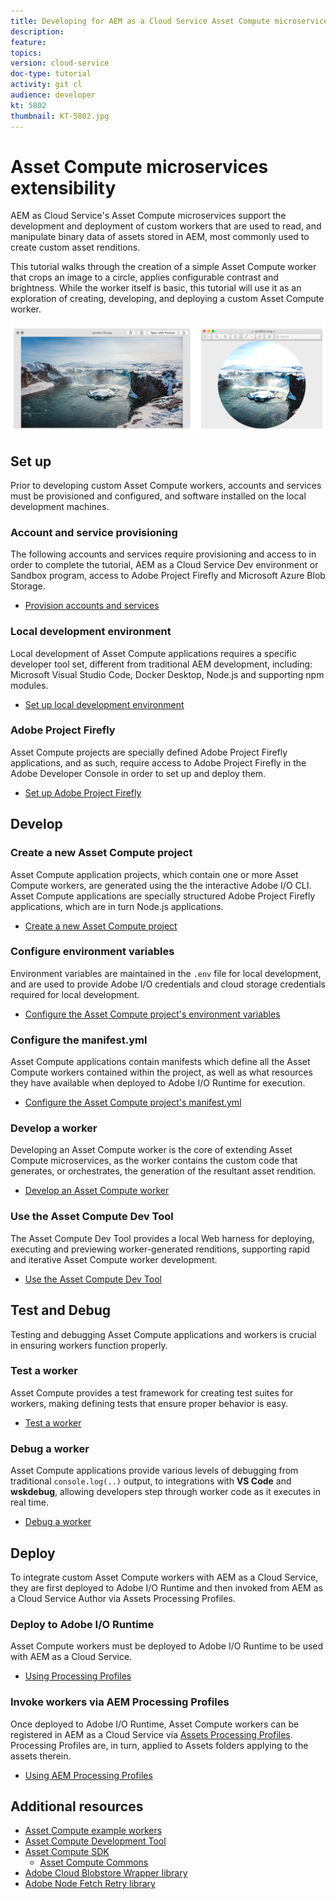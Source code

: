 ```yaml
---
title: Developing for AEM as a Cloud Service Asset Compute microservices 
description: 
feature: 
topics: 
version: cloud-service
doc-type: tutorial
activity: git cl
audience: developer
kt: 5802
thumbnail: KT-5802.jpg
---
```


# Asset Compute microservices extensibility

AEM as Cloud Service's Asset Compute microservices support the development and deployment of custom workers that are used to read, and manipulate binary data of assets stored in AEM, most commonly used to create custom asset renditions.

This tutorial walks through the creation of a simple Asset Compute worker that crops an image to a circle,  applies configurable contrast and brightness. While the worker itself is basic, this tutorial will use it as an exploration of creating, developing, and deploying a custom Asset Compute worker.

![Asset Compute tutorial example](./assets/overview/before-and-after.png)

## Set up

Prior to developing custom Asset Compute workers, accounts and services must be provisioned and configured, and software installed on the local development machines.

### Account and service provisioning 

The following accounts and services require provisioning and access to in order to complete the tutorial, AEM as a Cloud Service Dev environment or Sandbox program, access to Adobe Project Firefly and  Microsoft Azure Blob Storage.

+ [Provision accounts and services](./set-up/accounts-and-services.md)

### Local development environment

Local development of Asset Compute applications requires a specific developer tool set, different from traditional AEM development, including: Microsoft Visual Studio Code, Docker Desktop, Node.js and supporting npm modules.
 
+ [Set up local development environment](./set-up/development-environment.md)

### Adobe Project Firefly

Asset Compute projects are specially defined Adobe Project Firefly applications, and as such, require access to Adobe Project Firefly in the Adobe Developer Console in order to set up and deploy them.

+ [Set up Adobe Project Firefly](./set-up/firefly.md)

## Develop 

### Create a new Asset Compute project

Asset Compute application projects, which contain one or more Asset Compute workers, are generated using the the interactive Adobe I/O CLI. Asset Compute applications are specially structured Adobe Project Firefly applications, which are in turn Node.js applications. 

+ [Create a new Asset Compute project](./develop/project.md)

### Configure environment variables

Environment variables are maintained in the `.env` file for local development, and are used to provide Adobe I/O credentials and cloud storage credentials required for local development.

+ [Configure the Asset Compute project's environment variables](./develop/environment-variables.md)

### Configure the manifest.yml

Asset Compute applications contain manifests which define all the Asset Compute workers contained within the project, as well as what resources they have available when deployed to Adobe I/O Runtime for execution.

+ [Configure the Asset Compute project's manifest.yml](./develop/manifest.md)

### Develop a worker

Developing an Asset Compute worker is the core of extending Asset Compute microservices, as the worker contains the custom code that generates, or orchestrates, the generation of the resultant asset rendition.

+ [Develop an Asset Compute worker](./develop/worker.md)

### Use the Asset Compute Dev Tool

The Asset Compute Dev Tool provides a local Web harness for deploying, executing and previewing worker-generated renditions, supporting rapid and iterative Asset Compute worker development.

+ [Use the Asset Compute Dev Tool](./develop/dev-tool.md)

## Test and Debug

Testing and debugging Asset Compute applications and workers is crucial in ensuring workers function properly.  

### Test a worker

Asset Compute provides a test framework for creating test suites for workers, making defining tests that ensure proper behavior is easy.

+ [Test a worker](./test-debug/test.md)

### Debug a worker

Asset Compute applications provide various levels of debugging from traditional `console.log(..)` output, to integrations with __VS Code__ and  __wskdebug__, allowing developers step through worker code as it executes in real time.

+ [Debug a worker](./test-debug/debug.md)

## Deploy

To integrate custom Asset Compute workers with AEM as a Cloud Service, they are first deployed to Adobe I/O Runtime and then invoked from AEM as a Cloud Service Author via Assets Processing Profiles.

### Deploy to Adobe I/O Runtime

Asset Compute workers must be deployed to Adobe I/O Runtime to be used with AEM as a Cloud Service.

+ [Using Processing Profiles](./deploy/runtime.md)

### Invoke workers via AEM Processing Profiles

Once deployed to Adobe I/O Runtime, Asset Compute workers can be registered in AEM as a Cloud Service via [Assets Processing Profiles](../../assets/configuring/processing-profiles.md). Processing Profiles are, in turn, applied to Assets folders applying to the assets therein.

+ [Using AEM Processing Profiles](./deploy/processing-profiles.md)

## Additional resources

+ [Asset Compute example workers](https://github.com/adobe/asset-compute-example-workers)
+ [Asset Compute Development Tool](https://github.com/adobe/asset-compute-devtool)
+ [Asset Compute SDK](https://github.com/adobe/asset-compute-sdk)
    + [Asset Compute Commons](https://github.com/adobe/asset-compute-commons)
+ [Adobe Cloud Blobstore Wrapper library](https://github.com/adobe/node-cloud-blobstore-wrapper)
+ [Adobe Node Fetch Retry library](https://github.com/adobe/node-fetch-retry)
